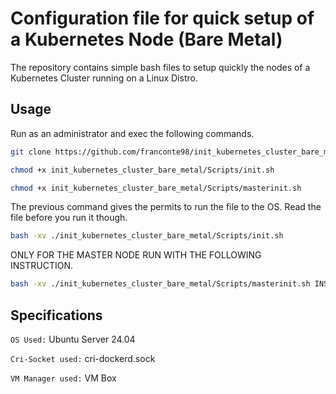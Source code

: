 # Configuration file for quick setup of a Kubernetes Node (Bare Metal)

The repository contains simple bash files to setup quickly the nodes of a Kubernetes Cluster running on a Linux Distro. 

## Usage

Run as an administrator and exec the following commands.

```bash
git clone https://github.com/franconte98/init_kubernetes_cluster_bare_metal.git
```

```bash
chmod +x init_kubernetes_cluster_bare_metal/Scripts/init.sh
```
```bash
chmod +x init_kubernetes_cluster_bare_metal/Scripts/masterinit.sh
```
The previous command gives the permits to run the file to the OS. Read the file before you run it though.

```bash
bash -xv ./init_kubernetes_cluster_bare_metal/Scripts/init.sh
```

ONLY FOR THE MASTER NODE RUN WITH THE FOLLOWING INSTRUCTION.

```bash
bash -xv ./init_kubernetes_cluster_bare_metal/Scripts/masterinit.sh INSERT_CONTROL_PLANE_IP
```

## Specifications

` OS Used: ` Ubuntu Server 24.04

` Cri-Socket used: ` cri-dockerd.sock

` VM Manager used: ` VM Box
